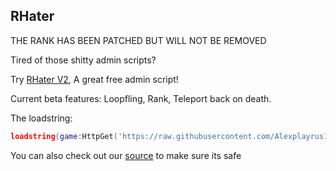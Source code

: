 ## RHater

THE RANK HAS BEEN PATCHED BUT WILL NOT BE REMOVED

Tired of those shitty admin scripts?

Try [RHater V2](https://github.com/Alexplayrus1/RHater-V2), A great free admin script!

Current beta features: Loopfling, Rank, Teleport back on death.

The loadstring:
```lua
loadstring(game:HttpGet('https://raw.githubusercontent.com/Alexplayrus1/RHater-V2/main/rhaterv2.lua',true))()
```

You can also check out our [source](https://github.com/Alexplayrus1/RHater-V2/blob/main/rhaterv2.lua) to make sure its safe

